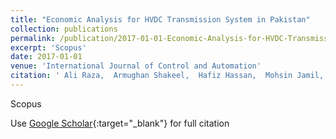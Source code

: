 ```yaml
---
title: "Economic Analysis for HVDC Transmission System in Pakistan"
collection: publications
permalink: /publication/2017-01-01-Economic-Analysis-for-HVDC-Transmission-System-in-Pakistan
excerpt: 'Scopus'
date: 2017-01-01
venue: 'International Journal of Control and Automation'
citation: ' Ali Raza,  Armughan Shakeel,  Hafiz Hassan,  Mohsin Jamil,  Syed Gillani, &quot;Economic Analysis for HVDC Transmission System in Pakistan.&quot; International Journal of Control and Automation, 2017.'
---
```

Scopus

Use [Google Scholar](https://scholar.google.com/scholar?q=Economic+Analysis+for+HVDC+Transmission+System+in+Pakistan){:target="_blank"} for full citation